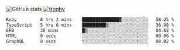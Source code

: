![GitHub stats](https://github-readme-stats.vercel.app/api?username=ksk001100&show_icons=true&theme=tokyonight)
[![trophy](https://github-profile-trophy.vercel.app/?username=ksk001100&theme=onedark)](https://github.com/ryo-ma/github-profile-trophy)

<!--START_SECTION:waka-->

```txt
Ruby         8 hrs 3 mins    ██████████████▓░░░░░░░░░░   58.25 %
TypeScript   5 hrs 6 mins    █████████▒░░░░░░░░░░░░░░░   36.98 %
ERB          38 mins         █▒░░░░░░░░░░░░░░░░░░░░░░░   04.68 %
HTML         0 secs          ░░░░░░░░░░░░░░░░░░░░░░░░░   00.06 %
GraphQL      0 secs          ░░░░░░░░░░░░░░░░░░░░░░░░░   00.02 %
```

<!--END_SECTION:waka-->
